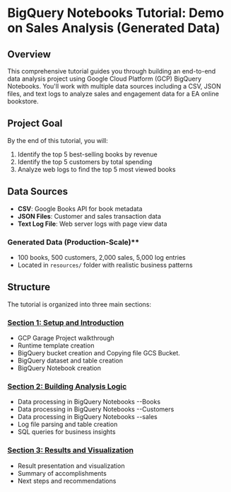 
# BigQuery Notebooks Tutorial: Demo on Sales Analysis (Generated Data)

## Overview

This comprehensive tutorial guides you through building an end-to-end data analysis project using Google Cloud Platform (GCP) BigQuery Notebooks. You'll work with multiple data sources including a CSV, JSON files, and text logs to analyze sales and engagement data for a EA online bookstore.

## Project Goal

By the end of this tutorial, you will:
1. Identify the top 5 best-selling books by revenue
2. Identify the top 5 customers by total spending  
3. Analyze web logs to find the top 5 most viewed books

## Data Sources

- **CSV**: Google Books API for book metadata
- **JSON Files**: Customer and sales transaction data
- **Text Log File**: Web server logs with page view data

### Generated Data (Production-Scale)**
- 100 books, 500 customers, 2,000 sales, 5,000 log entries
- Located in `resources/` folder with realistic business patterns


## Structure

The tutorial is organized into three main sections:

### [Section 1: Setup and Introduction](./01-setup-and-introduction.md)
- GCP Garage Project walkthrough
- Runtime template creation
- BigQuery bucket creation and Copying file GCS Bucket.
- BigQuery dataset and table creation
- BigQuery Notebook creation

### [Section 2: Building Analysis Logic](./02-analysis-logic.md)
- Data processing in BigQuery Notebooks --Books
- Data processing in BigQuery Notebooks --Customers
- Data processing in BigQuery Notebooks --sales
- Log file parsing and table creation
- SQL queries for business insights


### [Section 3: Results and Visualization](./03-results-and-visualization.md)
- Result presentation and visualization
- Summary of accomplishments
- Next steps and recommendations


